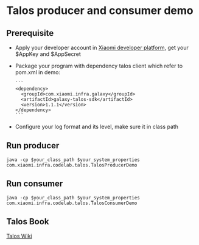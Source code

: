 # Talos producer and consumer demo

## Prerequisite

* Apply your developer account in [Xiaomi developer platform](http://dev.xiaomi.com), get your $AppKey and $AppSecret

* Package your program with dependency talos client which refer to pom.xml in demo:

      ```
      <dependency>
        <groupId>com.xiaomi.infra.galaxy</groupId>
        <artifactId>galaxy-talos-sdk</artifactId>
        <version>1.1.1</version>
      </dependency>
      ```

* Configure your log format and its level, make sure it in class path

## Run producer

    java -cp $your_class_path $your_system_properties com.xiaomi.infra.codelab.talos.TalosProducerDemo

## Run consumer

    java -cp $your_class_path $your_system_properties com.xiaomi.infra.codelab.talos.TalosConsumerDemo

## Talos Book

  [Talos Wiki](http://awsbj0.talos.api.xiaomi.com)
